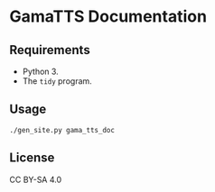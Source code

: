 
GamaTTS Documentation
=====================

Requirements
------------

- Python 3.
- The `tidy` program.

Usage
-----

    ./gen_site.py gama_tts_doc

License
-------

CC BY-SA 4.0
